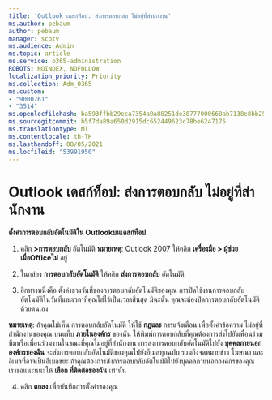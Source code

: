```yaml
---
title: 'Outlook เดสก์ท็อป: ส่งการตอบกลับ ไม่อยู่ที่สํานักงาน'
ms.author: pebaum
author: pebaum
manager: scotv
ms.audience: Admin
ms.topic: article
ms.service: o365-administration
ROBOTS: NOINDEX, NOFOLLOW
localization_priority: Priority
ms.collection: Adm_O365
ms.custom:
- "9000761"
- "3514"
ms.openlocfilehash: ba593ffbb29eca7354a0a88251de30777000668ab7138e8bb2539dbf0f6431d7
ms.sourcegitcommit: b5f7da89a650d2915dc652449623c78be6247175
ms.translationtype: MT
ms.contentlocale: th-TH
ms.lasthandoff: 08/05/2021
ms.locfileid: "53991950"
---
```

# <a name="outlook-desktop-send-out-of-office-replies"></a>Outlook เดสก์ท็อป: ส่งการตอบกลับ ไม่อยู่ที่สํานักงาน

**ตั้งค่าการตอบกลับอัตโนมัติใน Outlookบนเดสก์ท็อป**

1. คลิก **>การตอบกลับ** อัตโนมัติ **หมายเหตุ**: Outlook 2007 ให้คลิก **เครื่องมือ > ผู้ช่วยเมื่อOfficeไม่** อยู่

2. ในกล่อง **การตอบกลับอัตโนมัติ** ให้คลิก **ส่งการตอบกลับ** อัตโนมัติ

3. อีกทางหนึ่งคือ ตั้งค่าช่วงวันที่ของการตอบกลับอัตโนมัติของคุณ การปิดใช้งานการตอบกลับอัตโนมัติในวันที่และเวลาที่คุณใส่ไว้เป็นเวลาสิ้นสุด มิฉะนั้น คุณจะต้องปิดการตอบกลับอัตโนมัติด้วยตนเอง

**หมายเหตุ**: ถ้าคุณไม่เห็น การตอบกลับอัตโนมัติ ให้ใช้ **กฎและ** การแจ้งเตือน เพื่อตั้งค่าข้อความ ไม่อยู่ที่สํานักงานของคุณ บนแท็บ **ภายในองค์กร** ของฉัน ให้พิมพ์การตอบกลับที่คุณต้องการส่งไปยังเพื่อนร่วมทีมหรือเพื่อนร่วมงานในขณะที่คุณไม่อยู่ที่สํานักงาน การส่งการตอบกลับอัตโนมัติไปยัง **บุคคลภายนอกองค์กรของฉัน** จะส่งการตอบกลับอัตโนมัติของคุณไปยังอีเมลทุกฉบับ รวมถึงจดหมายข่าว โฆษณา และอีเมลที่อาจเป็นอีเมลขยะ ถ้าคุณต้องการส่งการตอบกลับอัตโนมัติไปยังบุคคลภายนอกองค์กรของคุณ เราขอแนะนนะให้ **เลือก ที่ติดต่อของฉัน** เท่านั้น

4. คลิก **ตกลง** เพื่อบันทึกการตั้งค่าของคุณ
